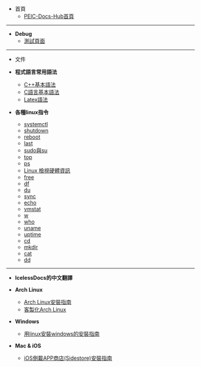 - 首頁
    - [PEIC-Docs-Hub首頁](Docs.Home.0x80.md)

---
- **Debug**
    - [測試頁面](dex.md)

---
- 文件

- **程式語言常用語法**
    - [C++基本語法](programing-L/cpp.md)
    - [C語言基本語法](programing-L/c.md)
    - [Latex語法](programing-L/LaTex.md)
- **各種linux指令**
    - [systemctl](terminal-command/systemctl.md)
    - [shutdown](terminal-command/unix-shutdown.md)
    - [reboot](terminal-command/reboot.md)
    - [last](terminal-command/last.md)
    - [sudo與su](terminal-command/sudo-and-su.md)
    - [top](terminal-command/top.md)
    - [ps](terminal-command/ps.md)
    - [Linux 檢視硬體資訊](terminal-command/hardware-view.md)
    - [free](terminal-command/unix-free.md)
    - [df](terminal-command/df.md)
    - [du](terminal-command/du.md)
    - [sync](terminal-command/sync.md)
    - [echo](terminal-command/echo.md)
    - [vmstat](terminal-command/vmstat.md)
    - [w](terminal-command/linux-w.md)
    - [who](terminal-command/linux-who.md)
    - [uname](terminal-command/uname.md)
    - [uptime](terminal-command/uptime.md)
    - [cd](terminal-command/cd.md)
    - [mkdir](terminal-command/mkdir.md)
    - [cat](terminal-command/linux-cat.md)
    - [dd](terminal-command/dd.md)

---

- **IcelessDocs的中文翻譯**

- **Arch Linux**
    - [Arch Linux安裝指南](IcelessDoc-zh/Arch-install-g.md)
    - [客製化Arch Linux](IcelessDoc-zh/arch-customizing.md)
- **Windows**
    - [用linux安裝windows的安裝指南](IcelessDoc-zh/Windows-install-g.md)
- **Mac & iOS**
    - [iOS側載APP商店(Sidestore)安裝指南](IcelessDoc-zh/iOSsidestore-install-g.md)